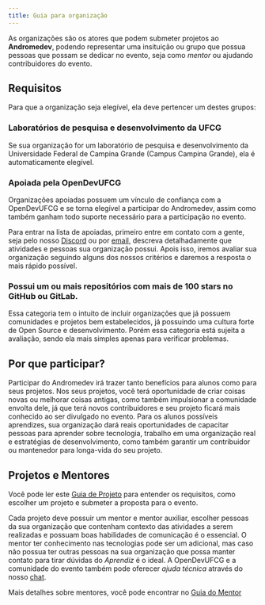 ```yaml
---
title: Guia para organização
---
```


As organizações são os atores que podem submeter projetos ao **Andromedev**, podendo representar uma insituição ou grupo que possua pessoas que possam se dedicar no evento, seja como _mentor_ ou ajudando contribuidores do evento.

## Requisitos

Para que a organização seja elegível, ela deve pertencer um destes grupos:

### Laboratórios de pesquisa e desenvolvimento da UFCG

Se sua organização for um laboratório de pesquisa e desenvolvimento da Universidade Federal de Campina Grande (Campus Campina Grande), ela é automaticamente elegível.

### Apoiada pela OpenDevUFCG

Organizações apoiadas possuem um vínculo de confiança com a OpenDevUFCG e se torna elegível a participar do Andromedev, assim como também ganham todo suporte necessário para a participação no evento.

Para entrar na lista de apoiadas, primeiro entre em contato com a gente, seja pelo nosso [Discord](https://chat.opendevufcg.org) ou por [email](*opendevufcg@gmail.com*), descreva detalhadamente que atividades e pessoas sua organização possui. Apois isso, iremos avaliar sua organização seguindo alguns dos nossos critérios e daremos a resposta o mais rápido possível.

### Possui um ou mais repositórios com mais de 100 stars no GitHub ou GitLab.

Essa categoria tem o intuito de incluir organizações que já possuem comunidades e projetos bem estabelecidos, já possuindo uma cultura forte de Open Source e desenvolvimento. Porém essa categoria está sujeita a avaliação, sendo ela mais simples apenas para verificar problemas.

## Por que participar?

Participar do Andromedev irá trazer tanto benefícios para alunos como para seus projetos. Nos seus projetos, você terá oportunidade de criar coisas novas ou melhorar coisas antigas, como também impulsionar a comunidade envolta dele, já que terá novos contribuidores e seu projeto ficará mais conhecido ao ser divulgado no evento. Para os alunos possíveis aprendizes, sua organização dará reais oportunidades de capacitar pessoas para aprender sobre tecnologia, trabalho em uma organização real e estratégias de desenvolvimento, como também garantir um contribuidor ou mantenedor para longa-vida do seu projeto.

## Projetos e Mentores

Você pode ler este [Guia de Projeto](projeto) para entender os requisitos, como escolher um projeto e submeter a proposta para o evento.

Cada projeto deve possuir um mentor e mentor auxiliar, escolher pessoas da sua organização que contenham contexto das atividades a serem realizadas e possuam boas habilidades de comunicação é o essencial. O mentor ter conhecimento nas tecnologias pode ser um adicional, mas caso não possua ter outras pessoas na sua organização que possa manter contato para tirar dúvidas do _Aprendiz_ é o ideal. A OpenDevUFCG e a comunidade do evento também pode oferecer _ajuda técnica_ através do nosso [chat](https://chat.opendevufcg.org/).

Mais detalhes sobre mentores, você pode encontrar no [Guia do Mentor](../mentor)

